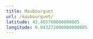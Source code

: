 ```yaml
---
title: Maubourguet
url: /maubourguet/
latitude: 43.465700000000005
longitude: 0.043272000000000005
---
```

